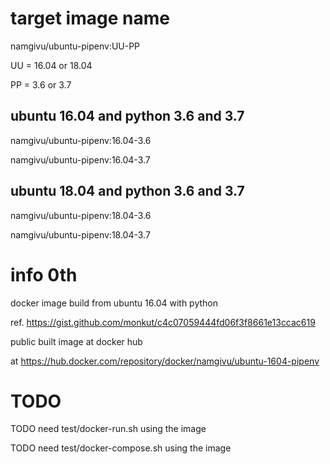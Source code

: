 # target image name
namgivu/ubuntu-pipenv:UU-PP

UU = 16.04 or 18.04

PP = 3.6 or 3.7

## ubuntu 16.04 and python 3.6 and 3.7
namgivu/ubuntu-pipenv:16.04-3.6

namgivu/ubuntu-pipenv:16.04-3.7

## ubuntu 18.04 and python 3.6 and 3.7
namgivu/ubuntu-pipenv:18.04-3.6

namgivu/ubuntu-pipenv:18.04-3.7



# info 0th

docker image build from ubuntu 16.04 with python 

ref. https://gist.github.com/monkut/c4c07059444fd06f3f8661e13ccac619

public built image at docker hub

at https://hub.docker.com/repository/docker/namgivu/ubuntu-1604-pipenv


# TODO 
TODO need test/docker-run.sh using the image

TODO need test/docker-compose.sh using the image
